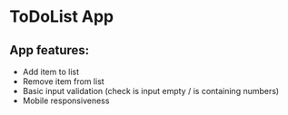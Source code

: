 # ToDoList App

## App features:

- Add item to list
- Remove item from list
- Basic input validation (check is input empty / is containing numbers)
- Mobile responsiveness
